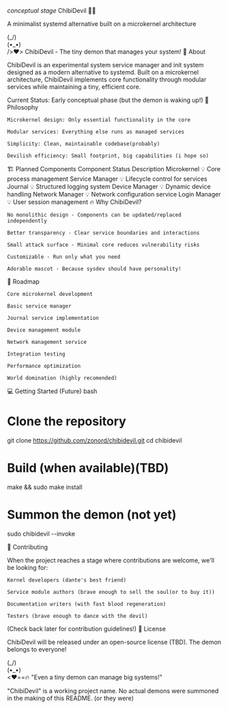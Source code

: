 *conceptual stage*
ChibiDevil 🚀🔥

A minimalist systemd alternative built on a microkernel architecture

   (\_/)  
   (•_•)  
  />❤️>  ChibiDevil - The tiny demon that manages your system!
  🌟 About

ChibiDevil is an experimental system service manager and init system designed as a modern alternative to systemd. Built on a microkernel architecture, ChibiDevil implements core functionality through modular services while maintaining a tiny, efficient core.

Current Status: Early conceptual phase (but the demon is waking up!)
🧠 Philosophy

    Microkernel design: Only essential functionality in the core

    Modular services: Everything else runs as managed services

    Simplicity: Clean, maintainable codebase(probably) 

    Devilish efficiency: Small footprint, big capabilities (i hope so) 

🏗 Planned Components
Component	Status	Description
Microkernel	💡	Core process management
Service Manager	💡	Lifecycle control for services
Journal	💡	Structured logging system
Device Manager	💡	Dynamic device handling
Network Manager	💡	Network configuration service
Login Manager	💡	User session management
🔥 Why ChibiDevil?

    No monolithic design - Components can be updated/replaced independently

    Better transparency - Clear service boundaries and interactions

    Small attack surface - Minimal core reduces vulnerability risks

    Customizable - Run only what you need

    Adorable mascot - Because sysdev should have personality!

🚧 Roadmap

    Core microkernel development

    Basic service manager

    Journal service implementation

    Device management module

    Network management service

    Integration testing

    Performance optimization

    World domination (highly recomended)

💻 Getting Started (Future)
bash

# Clone the repository
git clone https://github.com/zonord/chibidevil.git
cd chibidevil

# Build (when available)(TBD)
make && sudo make install

# Summon the demon (not yet)
sudo chibidevil --invoke

🤝 Contributing

When the project reaches a stage where contributions are welcome, we'll be looking for:

    Kernel developers (dante's best friend)

    Service module authors (brave enough to sell the soul(or to buy it))

    Documentation writers (with fast blood regeneration)

    Testers (brave enough to dance with the devil)

(Check back later for contribution guidelines!)
📜 License

ChibiDevil will be released under an open-source license (TBD). The demon belongs to everyone!

   (\_/)  
   (•_•)  
  <❤️==🔥  "Even a tiny demon can manage big systems!"

"ChibiDevil" is a working project name. No actual demons were summoned in the making of this README. (or they were) 